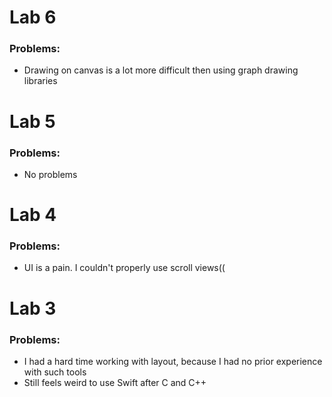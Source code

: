 # Lab 6

### Problems:
 - Drawing on canvas is a lot more difficult then using graph drawing libraries

# Lab 5

### Problems:
 - No problems

# Lab 4

### Problems:
 - UI is a pain. I couldn't properly use scroll views((

# Lab 3

### Problems:
 - I had a hard time working with layout, because I had no prior experience with such tools
 - Still feels weird to use Swift after C and C++

